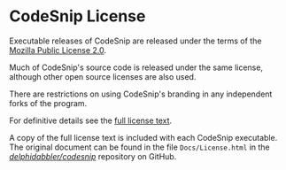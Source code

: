# CodeSnip License

Executable releases of CodeSnip are released under the terms of the [Mozilla Public License 2.0](https://htmlpreview.github.io/?https://github.com/delphidabbler/codesnip/blob/master/Docs/License.html#mpl-2.0).

Much of CodeSnip's source code is released under the same license, although other open source licenses are also used.

There are restrictions on using CodeSnip's branding in any independent forks of the program.

For definitive details see the [full license text](https://htmlpreview.github.io/?https://github.com/delphidabbler/codesnip/blob/master/Docs/License.html). 

A copy of the full license text is included with each CodeSnip executable. The original document can be found in the file `Docs/License.html` in the [_delphidabbler/codesnip_](https://github.com/delphidabbler/codesnip) repository on GitHub.
